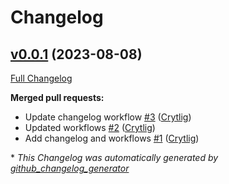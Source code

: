 # Changelog

## [v0.0.1](https://github.com/Crytlig/acli/tree/v0.0.1) (2023-08-08)

[Full Changelog](https://github.com/Crytlig/acli/compare/5c99437f61b4eb16aba9cf7285dad47f929b044d...v0.0.1)

**Merged pull requests:**

- Update changelog workflow [\#3](https://github.com/Crytlig/acli/pull/3) ([Crytlig](https://github.com/Crytlig))
- Updated workflows [\#2](https://github.com/Crytlig/acli/pull/2) ([Crytlig](https://github.com/Crytlig))
- Add changelog and workflows [\#1](https://github.com/Crytlig/acli/pull/1) ([Crytlig](https://github.com/Crytlig))



\* *This Changelog was automatically generated by [github_changelog_generator](https://github.com/github-changelog-generator/github-changelog-generator)*
